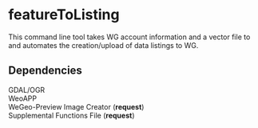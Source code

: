 featureToListing
================

This command line tool takes WG account information and a vector file to and automates the creation/upload of data listings to WG.

Dependencies
------------
GDAL/OGR  
WeoAPP  
WeGeo-Preview Image Creator (**request**)  
Supplemental Functions File (**request**)  